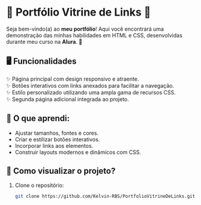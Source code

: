 # 🌟 Portfólio Vitrine de Links 🌟

Seja bem-vindo(a) ao **meu portfólio**! Aqui você encontrará uma demonstração das minhas habilidades em HTML e CSS, desenvolvidas durante meu curso na **Alura**. 🚀

## 🖥️ Funcionalidades
✨ Página principal com design responsivo e atraente.  
✨ Botões interativos com links anexados para facilitar a navegação.  
✨ Estilo personalizado utilizando uma ampla gama de recursos CSS.  
✨ Segunda página adicional integrada ao projeto.  

## 🎨 O que aprendi:
- Ajustar tamanhos, fontes e cores.  
- Criar e estilizar botões interativos.  
- Incorporar links aos elementos.  
- Construir layouts modernos e dinâmicos com CSS.  

## 📂 Como visualizar o projeto?
1. Clone o repositório:  
   ```bash
   git clone https://github.com/Kelvin-RBS/PortfolioVitrineDeLinks.git
